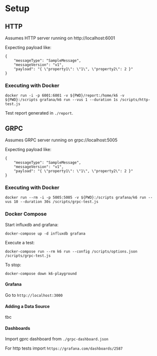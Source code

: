 # Setup

## HTTP

Assumes HTTP server running on http://localhost:6001

Expecting payload like:

```
{
    "messageType": "SampleMessage",
    "messageVersion": "v1",
    "payload": "{ \"property1\": \"1\", \"property2\": 2 }"
}
```

### Executing with Docker

`docker run -i -p 6001:6001 -v ${PWD}/report:/home/k6 -v ${PWD}:/scripts grafana/k6 run --vus 1 --duration 1s /scripts/http-test.js`

Test report generated in `./report`.

## GRPC

Assumes GRPC server running on grpc://localhost:5005

Expecting payload like:

```
{
    "messageType": "SampleMessage",
    "messageVersion": "v1",
    "payload": "{ \"property1\": \"1\", \"property2\": 2 }"
}
```

### Executing with Docker

`docker run --rm -i -p 5005:5005 -v ${PWD}:/scripts grafana/k6 run --vus 10 --duration 30s /scripts/grpc-test.js`

### Docker Compose

Start influxdb and grafana:

`docker-compose up -d influxdb grafana`

Execute a test:

`docker-compose run --rm k6 run --config /scripts/options.json /scripts/grpc-test.js`

To stop:

`docker-compose down k6-playground`

#### Grafana

Go to `http://localhost:3000`

#### Adding a Data Source

tbc

#### Dashboards

Import gprc dashboard from `./grpc-dashboard.json`

For http tests import `https://grafana.com/dashboards/2587`
